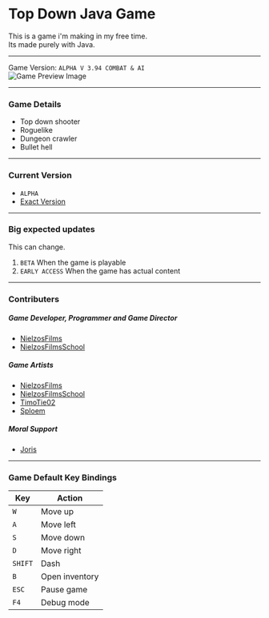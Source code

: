 # Top Down Java Game

This is a game i'm making in my free time.<br>
Its made purely with Java.
<br>

------------------------------------------------------------------------

Game Version: `ALPHA V 3.94 COMBAT & AI`<br>
<img src="" alt="Game Preview Image">

------------------------------------------------------------------------

### Game Details
- Top down shooter
- Roguelike
- Dungeon crawler
- Bullet hell

------------------------------------------------------------------------

### Current Version
- `ALPHA`
- [Exact Version](./src/game/system/main/Game.java#L33)

------------------------------------------------------------------------

### Big expected updates
This can change.
1. `BETA` When the game is playable
2. `EARLY ACCESS` When the game has actual content

------------------------------------------------------------------------

### Contributers
##### Game Developer, Programmer and Game Director
- [NielzosFilms](https://github.com/NielzosFilms)
- [NielzosFilmsSchool](https://github.com/NielzosFilmsSchool)
##### Game Artists
- [NielzosFilms](https://github.com/NielzosFilms)
- [NielzosFilmsSchool](https://github.com/NielzosFilmsSchool)
- [TimoTie02](https://github.com/TimoTie02)
- [Sploem](https://github.com/Sploem)
##### Moral Support
- [Joris](https://github.com/JoristerWolbeek/)

------------------------------------------------------------------------

### Game Default Key Bindings
| Key | Action |
| --- | ------ |
| `W` | Move up |
| `A` | Move left |
| `S` | Move down |
| `D` | Move right|
| `SHIFT` | Dash |
| `B` | Open inventory |
| `ESC` | Pause game |
| `F4` | Debug mode |
